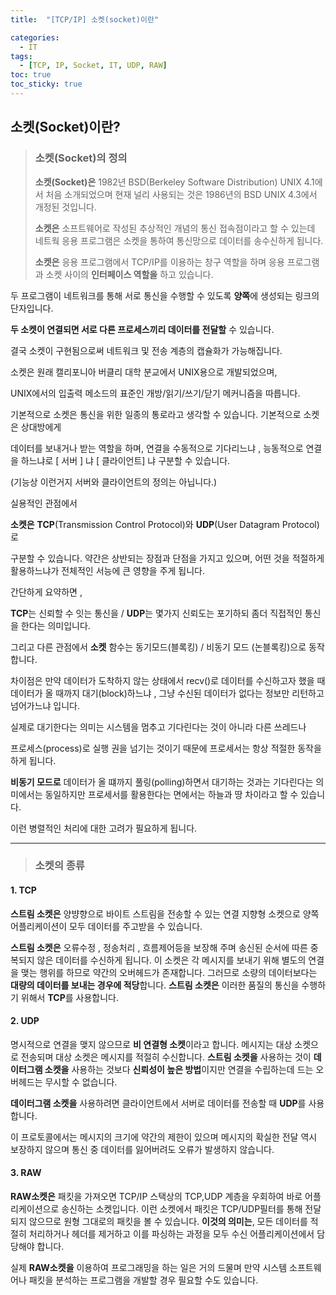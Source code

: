 ```yaml
---
title:  "[TCP/IP] 소켓(socket)이란"

categories:
  - IT
tags:
  - [TCP, IP, Socket, IT, UDP, RAW]
toc: true
toc_sticky: true
---
```


## 소켓(Socket)이란?

> ### **소켓(Socket)의 정의** 
>
> **소켓(Socket)은** 1982년 BSD(Berkeley Software Distribution) UNIX 4.1에서 처음 소개되었으며 현재 널리 사용되는 것은 1986년의 BSD UNIX 4.3에서 개정된 것입니다.
>
> **소켓은** 소프트웨어로 작성된 추상적인 개념의 통신 접속점이라고 할 수 있는데 네트웍 응용 프로그램은 소켓을 통하여 통신망으로 데이터를 송수신하게 됩니다.
>
> **소켓은** 응용 프로그램에서 TCP/IP를 이용하는 창구 역할을 하며 응용 프로그램과 소켓 사이의 **인터페이스 역할을** 하고 있습니다.



두 프로그램이 네트워크를 통해 서로 통신을 수행할 수 있도록 **양쪽**에 생성되는 링크의 단자입니다.

**두 소켓이 연결되면 서로 다른 프로세스끼리 데이터를 전달할** 수 있습니다.



결국 소켓이 구현됨으로써 네트워크 및 전송 계층의 캡슐화가 가능해집니다. 

소켓은 원래 캘리포니아 버클리 대학 분교에서 UNIX용으로 개발되었으며, 

UNIX에서의 입출력 메소드의 표준인 개방/읽기/쓰기/닫기 메커니즘을 따릅니다. 



기본적으로 소켓은 통신을 위한 일종의 통로라고 생각할 수 있습니다. 기본적으로 소켓은 상대방에게

데이터를 보내거나 받는 역할을 하며, 연결을 수동적으로 기다리느냐 , 능동적으로 연결을 하느냐로 [ 서버 ] 냐 [ 클라이언트] 냐 구분할 수 있습니다. 

(기능상 이런거지 서버와 클라이언트의 정의는 아닙니다.)





실용적인 관점에서 

**소켓은** **TCP**(Transmission Control Protocol)와 **UDP**(User Datagram Protocol)로

구분할 수 있습니다. 약간은 상반되는 장점과 단점을 가지고 있으며, 어떤 것을 적절하게 활용하느냐가 전체적인 서능에 큰 영향을 주게 됩니다. 



간단하게 요약하면 ,

**TCP**는 신뢰할 수 잇는 통신을 / **UDP**는 몇가지 신뢰도는 포기하되 좀더 직접적인 통신을 한다는 의미입니다.

그리고 다른 관점에서 **소켓** 함수는 동기모드(블록킹) / 비동기 모드 (논블록킹)으로 동작합니다.



차이점은 만약 데이터가 도착하지 않는 상태에서 recv()로 데이터를 수신하고자 했을 때 데이터가 올 때까지 대기(block)하느냐 , 그냥 수신된 데이터가 없다는 정보만 리턴하고 넘어가느냐 입니다.

실제로 대기한다는 의미는 시스템을 멈추고 기다린다는 것이 아니라 다른 쓰레드나 

프로세스(process)로 실행 권을 넘기는 것이기 때문에 프로세서는 항상 적절한 동작을 하게 됩니다.



**비동기 모드로** 데이터가 올 떄까지 풀링(polling)하면서 대기하는 것과는 기다린다는 의미에서는 동일하지만 프로세서를 활용한다는 면에서는 하늘과 땅 차이라고 할 수 있습니다.

이런 병렬적인 처리에 대한 고려가 필요하게 됩니다.



---

> ### 소켓의 종류

####  1. TCP

**스트림 소켓은** 양뱡향으로 바이트 스트림을 전송할 수 있는 연결 지향형 소켓으로 양쪽 어플리케이션이 모두 데이터를 주고받을 수 있습니다.



**스트림 소켓은** 오류수정 , 정송처리 , 흐름제어등을 보장해 주며 송신된 순서에 따른 중복되지 않은 데이터를 수신하게 됩니다. 이 소켓은 각 메시지를 보내기 위해 별도의 연결을 맺는 행위를 하므로 약간의 오버헤드가 존재합니다. 그러므로 소량의 데이터보다는 **대량의 데이터를 보내는 경우에 적당**합니다. **스트림 소켓은** 이러한 품질의 통신을 수행하기 위해서 **TCP**를 사용합니다.



#### 2. UDP

 명시적으로 연결을 맺지 않으므로 **비 연결형 소켓**이라고 합니다. 메시지는 대상 소켓으로 전송되며 대상 소켓은 메시지를 적절히 수신합니다. **스트림 소켓을** 사용하는 것이 **데이터그램 소켓을** 사용하는 것보다 **신뢰성이 높은 방법**이지만 연결을 수립하는데 드는 오버헤드는 무시할 수 없습니다.



**데이터그램 소켓을** 사용하려면 클라이언트에서 서버로 데이터를 전송할 때 **UDP**를 사용합니다.

이 프로토콜에서는 메시지의 크기에 약간의 제한이 있으며 메시지의 확실한 전달 역시 보장하지 않으며 통신 중 데이터를 잃어버려도 오류가 발생하지 않습니다.



#### 3. RAW

**RAW소켓은** 패킷을 가져오면 TCP/IP 스택상의 TCP,UDP 계층을 우회하여 바로 어플리케이션으로 송신하는 소켓입니다. 이런 소켓에서 패킷은 TCP/UDP필터를 통해 전달되지 않으므로 원형 그대로의 패킷을 볼 수 있습니다. **이것의 의미는**, 모든 데이터를 적절히 처리하거나 헤더를 제거하고 이를 파싱하는 과정을 모두 수신 어플리케이션에서 담당해야 합니다.



실제 **RAW소켓을** 이용하여 프로그래밍을 하는 일은 거의 드물며 만약 시스템 소프트웨어나 패킷을 분석하는 프로그램을 개발할 경우 필요할 수도 있습니다.